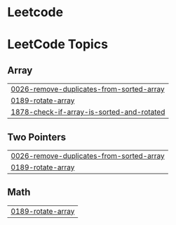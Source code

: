 # Leetcode
<!---LeetCode Topics Start-->
# LeetCode Topics
## Array
|  |
| ------- |
| [0026-remove-duplicates-from-sorted-array](https://github.com/akankshamalakar/Leetcode/tree/master/0026-remove-duplicates-from-sorted-array) |
| [0189-rotate-array](https://github.com/akankshamalakar/Leetcode/tree/master/0189-rotate-array) |
| [1878-check-if-array-is-sorted-and-rotated](https://github.com/akankshamalakar/Leetcode/tree/master/1878-check-if-array-is-sorted-and-rotated) |
## Two Pointers
|  |
| ------- |
| [0026-remove-duplicates-from-sorted-array](https://github.com/akankshamalakar/Leetcode/tree/master/0026-remove-duplicates-from-sorted-array) |
| [0189-rotate-array](https://github.com/akankshamalakar/Leetcode/tree/master/0189-rotate-array) |
## Math
|  |
| ------- |
| [0189-rotate-array](https://github.com/akankshamalakar/Leetcode/tree/master/0189-rotate-array) |
<!---LeetCode Topics End-->